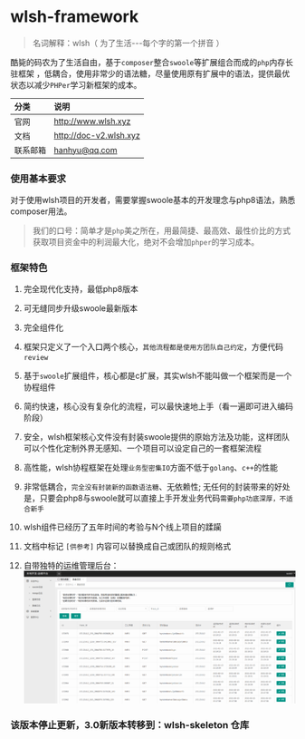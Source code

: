 # wlsh-framework

> 名词解释：wlsh（ 为了生活---每个字的第一个拼音 ）

酷毙的码农为了生活自由，基于`composer`整合`swoole`等扩展组合而成的`php`内存长驻框架 ，低耦合，使用非常少的语法糖，尽量使用原有扩展中的语法，提供最优状态以减少`PHPer`学习新框架的成本。

| 分类 | 说明 |
| :------ | :------ |
官网|http://www.wlsh.xyz
文档|http://doc-v2.wlsh.xyz
联系邮箱|hanhyu@qq.com

### 使用基本要求

对于使用wlsh项目的开发者，需要掌握swoole基本的开发理念与php8语法，熟悉composer用法。

> 我们的口号：简单才是`php`美之所在，用最简捷、最高效、最性价比的方式获取项目资金中的利润最大化，绝对不会增加`phper`的学习成本。

### 框架特色

1. 完全现代化支持，最低php8版本

2. 可无缝同步升级swoole最新版本

3. 完全组件化

4. 框架只定义了一个入口两个核心，`其他流程都是使用方团队自己约定`，方便代码`review`

5. 基于`swoole`扩展组件，核心都是c扩展，其实wlsh不能叫做一个框架而是一个协程组件

6. 简约快速，核心没有复杂化的流程，可以最快速地上手（看一遍即可进入编码阶段）

7. 安全，wlsh框架核心文件没有封装swoole提供的原始方法及功能，这样团队可以个性化定制外界无感知、一个项目可以设定自己的一套框架流程

8. 高性能，wlsh协程框架在处理`业务型密集IO`方面不低于`golang`、`c++`的性能

9. 非常低耦合，`完全没有封装新的函数语法糖`、无依赖性; 无任何的封装带来的好处是，只要会php8与swoole就可以直接上手开发业务代码`需要php功底深厚，不适合新手`

10. wlsh组件已经历了五年时间的考验与N个线上项目的蹂躏

11. 文档中标记 `[供参考]` 内容可以替换成自己或团队的规则格式

12. 自带独特的运维管理后台：
    ![Alt text](./tests/testImages/router_log.png "路由日志")

### 该版本停止更新，3.0新版本转移到：wlsh-skeleton 仓库
